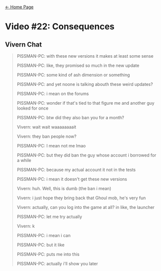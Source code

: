[← Home Page](../README.md#4-chat-messages)

# Video #22: Consequences
## Vivern Chat
> PISSMAN-PC: with these new versions it makes at least some sense
> 
> PISSMAN-PC: like, they promised so much in the new update
> 
> PISSMAN-PC: some kind of ash dimension or something
> 
> PISSMAN-PC: and yet noone is talking abouth these weird updates?
> 
> PISSMAN-PC: i mean on the forums
> 
> PISSMAN-PC: wonder if that's tied to that figure me and another guy looked for once
> 
> PISSMAN-PC: btw did they also ban you for a month?
> 
> Vivern: wait wait waaaaaaaait
> 
> Vivern: they ban people now?
> 
> PISSMAN-PC: I mean not me lmao
> 
> PISSMAN-PC: but they did ban the guy whose account i borrowed for a while
> 
> PISSMAN-PC: because my actual account it not in the tests
> 
> PISSMAN-PC: i mean it doesn't get these new versions
> 
> Vivern: huh. Well, this is dumb (the ban i mean)
> 
> Vivern: i just hope they bring back that Ghoul mob, he's very fun
> 
> Vivern: actually, can you log into the game at all? in like, the launcher
> 
> PISSMAN-PC: let me try actually
> 
> Vivern: k 
> 
> PISSMAN-PC: i mean i can
> 
> PISSMAN-PC: but it like
> 
> PISSMAN-PC: puts me into this
> 
> PISSMAN-PC: actually i'll show you later
